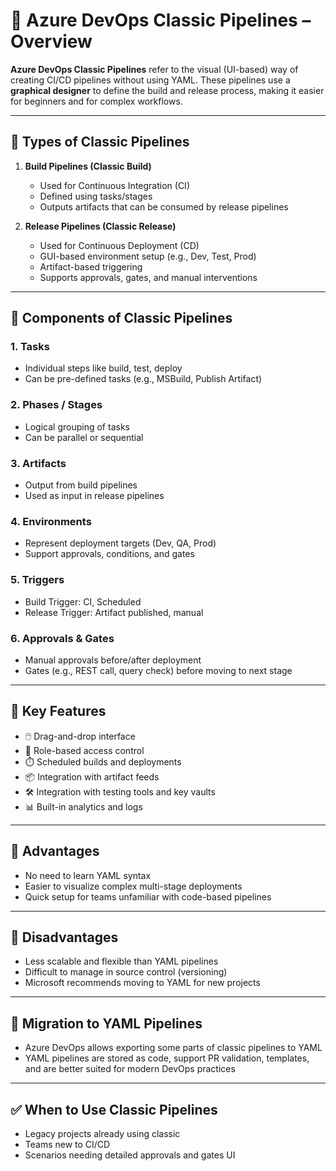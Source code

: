 # 🔹 Azure DevOps Classic Pipelines – Overview

**Azure DevOps Classic Pipelines** refer to the visual (UI-based) way of creating CI/CD pipelines without using YAML. These pipelines use a **graphical designer** to define the build and release process, making it easier for beginners and for complex workflows.

---

## 🔸 Types of Classic Pipelines

1. **Build Pipelines (Classic Build)**

   * Used for Continuous Integration (CI)
   * Defined using tasks/stages
   * Outputs artifacts that can be consumed by release pipelines

2. **Release Pipelines (Classic Release)**

   * Used for Continuous Deployment (CD)
   * GUI-based environment setup (e.g., Dev, Test, Prod)
   * Artifact-based triggering
   * Supports approvals, gates, and manual interventions

---

## 🔸 Components of Classic Pipelines

### 1. **Tasks**

* Individual steps like build, test, deploy
* Can be pre-defined tasks (e.g., MSBuild, Publish Artifact)

### 2. **Phases / Stages**

* Logical grouping of tasks
* Can be parallel or sequential

### 3. **Artifacts**

* Output from build pipelines
* Used as input in release pipelines

### 4. **Environments**

* Represent deployment targets (Dev, QA, Prod)
* Support approvals, conditions, and gates

### 5. **Triggers**

* Build Trigger: CI, Scheduled
* Release Trigger: Artifact published, manual

### 6. **Approvals & Gates**

* Manual approvals before/after deployment
* Gates (e.g., REST call, query check) before moving to next stage

---

## 🔸 Key Features

* 🖱️ Drag-and-drop interface
* 👤 Role-based access control
* ⏱️ Scheduled builds and deployments
* 📦 Integration with artifact feeds
* 🛠️ Integration with testing tools and key vaults
* 📊 Built-in analytics and logs

---

## 🔸 Advantages

* No need to learn YAML syntax
* Easier to visualize complex multi-stage deployments
* Quick setup for teams unfamiliar with code-based pipelines

---

## 🔸 Disadvantages

* Less scalable and flexible than YAML pipelines
* Difficult to manage in source control (versioning)
* Microsoft recommends moving to YAML for new projects

---

## 🔸 Migration to YAML Pipelines

* Azure DevOps allows exporting some parts of classic pipelines to YAML
* YAML pipelines are stored as code, support PR validation, templates, and are better suited for modern DevOps practices

---

## ✅ When to Use Classic Pipelines

* Legacy projects already using classic
* Teams new to CI/CD
* Scenarios needing detailed approvals and gates UI
